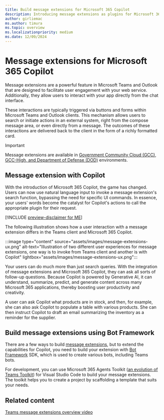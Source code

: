 ```yaml
---
title: Build message extensions for Microsoft 365 Copilot
description: Introducing message extensions as plugins for Microsoft 365 Copilot
author: girliemac
ms.author: timura
ms.topic: overview
ms.localizationpriority: medium
ms.date: 12/09/2024
---
```


# Message extensions for Microsoft 365 Copilot

Message extensions are a powerful feature in Microsoft Teams and Outlook that are designed to facilitate user engagement with your web service. Additionally, they allow users to interact with your app directly from the chat interface.

These interactions are typically triggered via buttons and forms within Microsoft Teams and Outlook clients. This mechanism allows users to search or initiate actions in an external system, right from the compose message area, or even directly from a message. The outcomes of these interactions are delivered back to the client in the form of a richly formatted card.

> [!IMPORTANT]
> Message extensions are available in [Government Community Cloud (GCC), GCC-High, and Department of Defense (DOD)](/microsoftteams/platform/concepts/app-fundamentals-overview#government-community-cloud?context=/microsoft-365-copilot/extensibility/context) environments.

## Message extension with Copilot

With the introduction of Microsoft 365 Copilot, the game has changed. Users can now use natural language input to invoke a message extension's search function, bypassing the need for specific UI commands. In essence, your users' words become the catalyst for Copilot's actions to call the appropriate plugin for their request.

[!INCLUDE [preview-disclaimer for ME](includes/preview-disclaimer-me.md)]

The following illustration shows how a user interaction with a message extension differs in the Teams client and Microsoft 365 Copilot.

:::image type="content" source="assets/images/message-extensions-ux.png" alt-text="Illustration of two different user experiences for message extensions,  one way is to invoke from Teams client and another is with Copilot" lightbox="assets/images/message-extensions-ux.png":::

Your users can do much more than just search queries. With the integration of message extensions and Microsoft 365 Copilot, they can ask all sorts of follow-up questions. Because Copilot is powered by Generative AI, it can understand, summarize, predict, and generate content across many Microsoft 365 applications, thereby boosting user productivity and creativity.

 A user can ask Copilot what products are in stock, and then, for example, she can also ask Copilot to populate a table with various products. She can then instruct Copilot to draft an email summarizing the inventory as a reminder for the supplier.

## Build message extensions using Bot Framework

There are a few ways to build [message extensions](/microsoftteams/platform/messaging-extensions/what-are-messaging-extensions), but to extend the capabilities for Copilot, you need to build your extension with [Bot Framework](https://dev.botframework.com/) SDK, which is used to create various bots, including Teams bots.

For development, you can use Microsoft 365 Agents Toolkit ([an evolution of Teams Toolkit](https://aka.ms/M365AgentsToolkit)) for Visual Studio Code to build your message extensions. The toolkit helps you to create a project by scaffolding a template that suits your needs.

## Related content

[Teams message extensions overview video](https://www.youtube.com/embed/vvNFCagkdcE)
